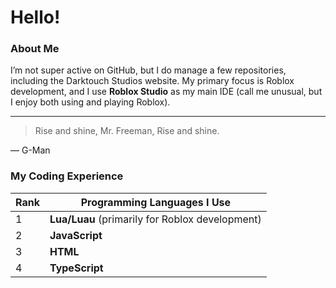 # Hello! 

### About Me  
I’m not super active on GitHub, but I do manage a few repositories, including the Darktouch Studios website. My primary focus is Roblox development, and I use **Roblox Studio** as my main IDE (call me unusual, but I enjoy both using and playing Roblox).

---
> Rise and shine, Mr. Freeman, Rise and shine.

— G-Man

### My Coding Experience  

| Rank | Programming Languages I Use |
|------|-----------------------------|
|  1   | **Lua/Luau** (primarily for Roblox development) |
|  2   | **JavaScript** |
|  3   | **HTML** |
|  4   | **TypeScript** |
